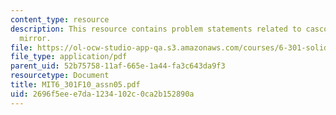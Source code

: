 ```yaml
---
content_type: resource
description: This resource contains problem statements related to cascode current
  mirror.
file: https://ol-ocw-studio-app-qa.s3.amazonaws.com/courses/6-301-solid-state-circuits-fall-2010/2696f5eee7da1234102c0ca2b152890a_MIT6_301F10_assn05.pdf
file_type: application/pdf
parent_uid: 52b75758-11af-665e-1a44-fa3c643da9f3
resourcetype: Document
title: MIT6_301F10_assn05.pdf
uid: 2696f5ee-e7da-1234-102c-0ca2b152890a
---
```


